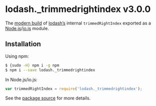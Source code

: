# lodash._trimmedrightindex v3.0.0

The [modern build](https://github.com/lodash/lodash/wiki/Build-Differences) of [lodash’s](https://lodash.com/) internal `trimmedRightIndex` exported as a [Node.js](http://nodejs.org/)/[io.js](https://iojs.org/) module.

## Installation

Using npm:

```bash
$ {sudo -H} npm i -g npm
$ npm i --save lodash._trimmedrightindex
```

In Node.js/io.js:

```js
var trimmedRightIndex = require('lodash._trimmedrightindex');
```

See the [package source](https://github.com/lodash/lodash/blob/3.0.0-npm-packages/lodash._trimmedrightindex) for more details.
